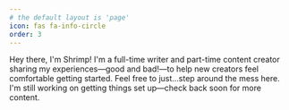 ```yaml
---
# the default layout is 'page'
icon: fas fa-info-circle
order: 3
---
```


Hey there, I'm Shrimp! 
I'm a full-time writer and part-time content creator sharing my experiences—good and bad!—to help new creators feel comfortable getting started. Feel free to just...step around the mess here. I'm still working on getting things set up—check back soon for more content.